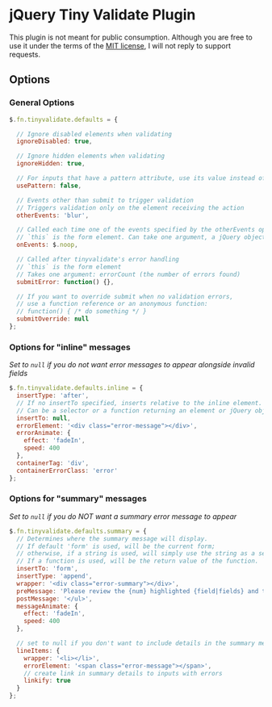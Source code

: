 # jQuery Tiny Validate Plugin

This plugin is not meant for public consumption. Although you are free to use it under the terms of the [MIT license], I will not reply to support requests.

## Options

### General Options

```js
$.fn.tinyvalidate.defaults = {

  // Ignore disabled elements when validating
  ignoreDisabled: true,

  // Ignore hidden elements when validating
  ignoreHidden: true,

  // For inputs that have a pattern attribute, use its value instead of the one in the rule set
  usePattern: false,

  // Events other than submit to trigger validation
  // Triggers validation only on the element receiving the action
  otherEvents: 'blur',

  // Called each time one of the events specified by the otherEvents option is triggered.
  // `this` is the form element. Can take one argument, a jQuery object containing the form
  onEvents: $.noop,

  // Called after tinyvalidate's error handling
  // `this` is the form element
  // Takes one argument: errorCount (the number of errors found)
  submitError: function() {},

  // If you want to override submit when no validation errors,
  // use a function reference or an anonymous function:
  // function() { /* do something */ }
  submitOverride: null
};
```

### Options for "inline" messages

*Set to `null` if you do not want error messages to appear alongside invalid fields*

```js
$.fn.tinyvalidate.defaults.inline = {
  insertType: 'after',
  // If no insertTo specified, inserts relative to the inline element.
  // Can be a selector or a function returning an element or jQuery object.
  insertTo: null,
  errorElement: '<div class="error-message"></div>',
  errorAnimate: {
    effect: 'fadeIn',
    speed: 400
  },
  containerTag: 'div',
  containerErrorClass: 'error'
};
```

### Options for "summary" messages

*Set to `null` if you do NOT want a summary error message to appear*

```js
$.fn.tinyvalidate.defaults.summary = {
  // Determines where the summary message will display.
  // If default 'form' is used, will be the current form;
  // otherwise, if a string is used, will simply use the string as a selector
  // If a function is used, will be the return value of the function. `this` is set to the form.
  insertTo: 'form',
  insertType: 'append',
  wrapper: '<div class="error-summary"></div>',
  preMessage: 'Please review the {num} highlighted {field|fields} and try again.<ul>',
  postMessage: '</ul>',
  messageAnimate: {
    effect: 'fadeIn',
    speed: 400
  },

  // set to null if you don't want to include details in the summary message:
  lineItems: {
    wrapper: '<li></li>',
    errorElement: '<span class="error-message"></span>',
    // create link in summary details to inputs with errors
    linkify: true
  }
};
```

[MIT license]: http://www.opensource.org/licenses/mit-license.php
